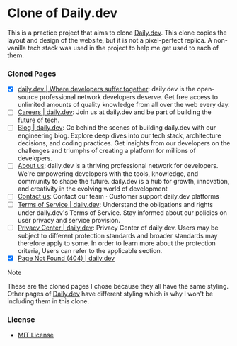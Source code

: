 # Clone of Daily.dev

This is a practice project that aims to clone [Daily.dev](https://daily.dev/). This clone copies the layout and design of the website, but it is not a pixel-perfect replica. A non-vanilla tech stack was used in the project to help me get used to each of them.

### Cloned Pages

- [x] [daily.dev | Where developers suffer together](https://daily-dev-clone-enetwarch.vercel.app/): daily.dev is the open-source professional network developers deserve. Get free access to unlimited amounts of quality knowledge from all over the web every day.
- [ ] [Careers | daily.dev](https://daily-dev-clone-enetwarch.vercel.app/careers): Join us at daily.dev and be part of building the future of tech.
- [ ] [Blog | daily.dev](https://daily-dev-clone-enetwarch.vercel.app/blog): Go behind the scenes of building daily.dev with our engineering blog. Explore deep dives into our tech stack, architecture decisions, and coding practices. Get insights from our developers on the challenges and triumphs of creating a platform for millions of developers.
- [ ] [About us](https://daily-dev-clone-enetwarch.vercel.app/about-us): daily.dev is a thriving professional network for developers. We're empowering developers with the tools, knowledge, and community to shape the future. daily.dev is a hub for growth, innovation, and creativity in the evolving world of development
- [ ] [Contact us](https://daily-dev-clone-enetwarch.vercel.app/contact): Contact our team · Customer support daily.dev platforms
- [ ] [Terms of Service | daily.dev](https://daily-dev-clone-enetwarch.vercel.app/tos): Understand the obligations and rights under daily.dev's Terms of Service. Stay informed about our policies on user privacy and service provision.
- [ ] [Privacy Center | daily.dev](https://daily-dev-clone-enetwarch.vercel.app/privacy): Privacy Center of daily.dev. Users may be subject to different protection standards and broader standards may therefore apply to some. In order to learn more about the protection criteria, Users can refer to the applicable section.
- [x] [Page Not Found (404) | daily.dev](https://daily-dev-clone-enetwarch.vercel.app/not-found)

> [!NOTE]
> These are the cloned pages I chose because they all have the same styling. Other pages of [Daily.dev](https://daily.dev/) have different styling which is why I won't be including them in this clone.

### License

* [MIT License](LICENSE)

